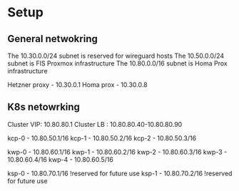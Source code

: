 # Setup

## General netwokring

The 10.30.0.0/24 subnet is reserved for wireguard hosts
The 10.50.0.0/24 subnet is FIS Proxmox infrastructure
The 10.80.0.0/16 subnet is Homa Prox infrastructure

Hetzner proxy - 10.30.0.1
Homa prox     - 10.30.0.8

## K8s netowrking

Cluster VIP: 10.80.80.1
Cluster LB : 10.80.80.40-10.80.80.90

kcp-0 - 10.80.50.1/16
kcp-1 - 10.80.50.2/16
kcp-2 - 10.80.50.3/16

kwp-0 - 10.80.60.1/16
kwp-1 - 10.80.60.2/16
kwp-2 - 10.80.60.3/16
kwp-3 - 10.80.60.4/16
kwp-4 - 10.80.60.5/16

ksp-0 - 10.80.70.1/16 !reserved for future use
ksp-1 - 10.80.70.2/16 !reserved for future use
